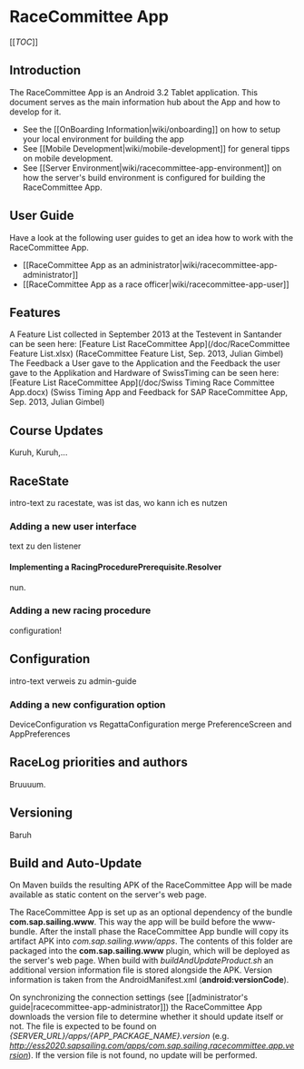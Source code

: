 # RaceCommittee App

[[_TOC_]]

## Introduction

The RaceCommittee App is an Android 3.2 Tablet application. This document serves as the main information hub about the App and how to develop for it.

* See the [[OnBoarding Information|wiki/onboarding]] on how to setup your local environment for building the app
* See [[Mobile Development|wiki/mobile-development]] for general tipps on mobile development.
* See [[Server Environment|wiki/racecommittee-app-environment]] on how the server's build environment is configured for building the RaceCommittee App.

## User Guide

Have a look at the following user guides to get an idea how to work with the RaceCommittee App.

* [[RaceCommittee App as an administrator|wiki/racecommittee-app-administrator]]
* [[RaceCommittee App as a race officer|wiki/racecommittee-app-user]]

## Features
A Feature List collected in September 2013 at the Testevent in Santander can be seen here:
[Feature List RaceCommittee App](/doc/RaceCommittee Feature List.xlsx) (RaceCommittee Feature List, Sep. 2013, Julian Gimbel)
The Feedback a User gave to the Application and the Feedback the user gave to the Applikation and Hardware of SwissTiming can be seen here:
[Feature List RaceCommittee App](/doc/Swiss Timing Race Committee App.docx) (Swiss Timing App and Feedback for SAP RaceCommittee App, Sep. 2013, Julian Gimbel)

## Course Updates

Kuruh, Kuruh,...

## RaceState

intro-text zu racestate, was ist das, wo kann ich es nutzen

### Adding a new user interface

text zu den listener

#### Implementing a RacingProcedurePrerequisite.Resolver

nun.

### Adding a new racing procedure

configuration!

## Configuration

intro-text verweis zu admin-guide

### Adding a new configuration option

DeviceConfiguration vs RegattaConfiguration
merge
PreferenceScreen and AppPreferences

## RaceLog priorities and authors

Bruuuum.

## Versioning

Baruh

## Build and Auto-Update

On Maven builds the resulting APK of the RaceCommittee App will be made available as static content on the server's web page.

The RaceCommittee App is set up as an optional dependency of the bundle **com.sap.sailing.www**. This way the app will be build before the www-bundle. After the install phase the RaceCommittee App bundle will copy its artifact APK into _com.sap.sailing.www/apps_. The contents of this folder are packaged into the **com.sap.sailing.www** plugin, which will be deployed as the server's web page. When build with _buildAndUpdateProduct.sh_ an additional version information file is stored alongside the APK. Version information is taken from the AndroidManifest.xml (**android:versionCode**).

On synchronizing the connection settings (see [[administrator's guide|racecommittee-app-administrator]]) the RaceCommittee App downloads the version file to determine whether it should update itself or not. The file is expected to be found on _{SERVER_URL}/apps/{APP_PACKAGE_NAME}.version_ (e.g. _http://ess2020.sapsailing.com/apps/com.sap.sailing.racecommittee.app.version_). If the version file is not found, no update will be performed.